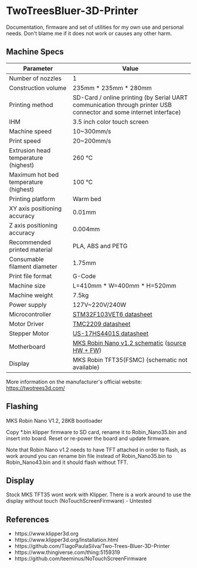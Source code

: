 # TwoTreesBluer-3D-Printer

Documentation, firmware and set of utilities for my own use and personal needs. Don't blame me if it does not work or causes any other harm.

## Machine Specs
| Parameter | Value |
|--|--|
Number of nozzles|1|
Construction volume|235mm * 235mm * 280mm|
Printing method|SD-Card / online printing (by Serial UART communication through printer USB connector and some internet interface)|
IHM|3.5 inch color touch screen|
Machine speed|10~300mm/s|
Print speed|20~200mm/s|
Extrusion head temperature (highest)|260 °C|
Maximum hot bed temperature (highest)|100 °C|
Printing platform|Warm bed|
XY axis positioning accuracy|0.01mm|
Z axis positioning accuracy|0.004mm|
Recommended printed material|PLA, ABS and PETG|
Consumable filament diameter|1.75mm|
Print file format|G-Code|
Machine size|L=410mm * W=400mm * H=520mm|
Machine weight|7.5kg|
Power supply|127V~220V/240W|
Microcontroller|[STM32F103VET6 datasheet](https://github.com/TiagoPaulaSilva/Two-Trees-Bluer-3D-Printer/blob/master/Hardware/Motherboard/2.%20Datasheets/MCU/STM32F103VET6.pdf)|
Motor Driver|[TMC2209 datasheet](https://github.com/TiagoPaulaSilva/Two-Trees-Bluer-3D-Printer/blob/master/Hardware/Motherboard/2.%20Datasheets/Stepper%20Motor%20Driver/TMC2209.pdf)|
Stepper Motor|[US-17HS4401S datasheet](https://github.com/TiagoPaulaSilva/Two-Trees-Bluer-3D-Printer/blob/master/Hardware/Stepper%20Motors/US-17HS4401S.pdf)|
Motherboard|[MKS Robin Nano v1.2 schematic](https://github.com/TiagoPaulaSilva/Two-Trees-Bluer-3D-Printer/blob/master/Hardware/Motherboard/1.%20Schematic/MKS%20Robin%20Nano%20v1.2.pdf) ([source HW + FW](https://github.com/makerbase-mks/MKS-Robin-Nano-V1.X))|
Display|MKS Robin TFT35(FSMC) (schematic not available)|

More information on the manufacturer's official website: https://twotrees3d.com/

## Flashing

MKS Robin Nano V1.2, 28KB bootloader

Copy *.bin klipper firmware to SD card, rename it to Robin_Nano35.bin and insert into board.
Reset or re-power the board and update firmware.

Note that Robin Nano v1.2 needs to have TFT attached in order to flash, as work around you can rename bin file instead of Robin_Nano35.bin to Robin_Nano43.bin and it should flash without TFT.

## Display
Stock MKS TFT35 wont work with Klipper. 
There is a work around to use the display without touch (NoTouchScreenFirmware) - Untested

## References
<ul>
<li>https://www.klipper3d.org</li>
<li>https://www.klipper3d.org/Installation.html</li>
<li>https://github.com/TiagoPaulaSilva/Two-Trees-Bluer-3D-Printer</li>
<li>https://www.thingiverse.com/thing:5159319</li>
<li>https://github.com/teeminus/NoTouchScreenFirmware</li>
</ul>
